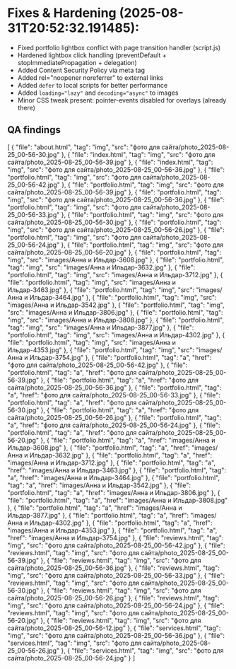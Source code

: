 # Fixes & Hardening (2025-08-31T20:52:32.191485):

- Fixed portfolio lightbox conflict with page transition handler (script.js)
- Hardened lightbox click handling (preventDefault + stopImmediatePropagation + delegation)
- Added Content Security Policy via meta tag
- Added rel="noopener noreferrer" to external links
- Added `defer` to local scripts for better performance
- Added `loading="lazy"` and `decoding="async"` to images
- Minor CSS tweak present: pointer-events disabled for overlays (already there)

## QA findings
[
  {
    "file": "about.html",
    "tag": "img",
    "src": "фото для сайта/photo_2025-08-25_00-56-30.jpg"
  },
  {
    "file": "index.html",
    "tag": "img",
    "src": "фото для сайта/photo_2025-08-25_00-56-39.jpg"
  },
  {
    "file": "index.html",
    "tag": "img",
    "src": "фото для сайта/photo_2025-08-25_00-56-36.jpg"
  },
  {
    "file": "portfolio.html",
    "tag": "img",
    "src": "фото для сайта/photo_2025-08-25_00-56-42.jpg"
  },
  {
    "file": "portfolio.html",
    "tag": "img",
    "src": "фото для сайта/photo_2025-08-25_00-56-39.jpg"
  },
  {
    "file": "portfolio.html",
    "tag": "img",
    "src": "фото для сайта/photo_2025-08-25_00-56-36.jpg"
  },
  {
    "file": "portfolio.html",
    "tag": "img",
    "src": "фото для сайта/photo_2025-08-25_00-56-33.jpg"
  },
  {
    "file": "portfolio.html",
    "tag": "img",
    "src": "фото для сайта/photo_2025-08-25_00-56-30.jpg"
  },
  {
    "file": "portfolio.html",
    "tag": "img",
    "src": "фото для сайта/photo_2025-08-25_00-56-26.jpg"
  },
  {
    "file": "portfolio.html",
    "tag": "img",
    "src": "фото для сайта/photo_2025-08-25_00-56-24.jpg"
  },
  {
    "file": "portfolio.html",
    "tag": "img",
    "src": "фото для сайта/photo_2025-08-25_00-56-20.jpg"
  },
  {
    "file": "portfolio.html",
    "tag": "img",
    "src": "images/Анна и Ильдар-3608.jpg"
  },
  {
    "file": "portfolio.html",
    "tag": "img",
    "src": "images/Анна и Ильдар-3632.jpg"
  },
  {
    "file": "portfolio.html",
    "tag": "img",
    "src": "images/Анна и Ильдар-3712.jpg"
  },
  {
    "file": "portfolio.html",
    "tag": "img",
    "src": "images/Анна и Ильдар-3463.jpg"
  },
  {
    "file": "portfolio.html",
    "tag": "img",
    "src": "images/Анна и Ильдар-3464.jpg"
  },
  {
    "file": "portfolio.html",
    "tag": "img",
    "src": "images/Анна и Ильдар-3542.jpg"
  },
  {
    "file": "portfolio.html",
    "tag": "img",
    "src": "images/Анна и Ильдар-3806.jpg"
  },
  {
    "file": "portfolio.html",
    "tag": "img",
    "src": "images/Анна и Ильдар-3808.jpg"
  },
  {
    "file": "portfolio.html",
    "tag": "img",
    "src": "images/Анна и Ильдар-3877.jpg"
  },
  {
    "file": "portfolio.html",
    "tag": "img",
    "src": "images/Анна и Ильдар-4302.jpg"
  },
  {
    "file": "portfolio.html",
    "tag": "img",
    "src": "images/Анна и Ильдар-4353.jpg"
  },
  {
    "file": "portfolio.html",
    "tag": "img",
    "src": "images/Анна и Ильдар-3754.jpg"
  },
  {
    "file": "portfolio.html",
    "tag": "a",
    "href": "фото для сайта/photo_2025-08-25_00-56-42.jpg"
  },
  {
    "file": "portfolio.html",
    "tag": "a",
    "href": "фото для сайта/photo_2025-08-25_00-56-39.jpg"
  },
  {
    "file": "portfolio.html",
    "tag": "a",
    "href": "фото для сайта/photo_2025-08-25_00-56-36.jpg"
  },
  {
    "file": "portfolio.html",
    "tag": "a",
    "href": "фото для сайта/photo_2025-08-25_00-56-33.jpg"
  },
  {
    "file": "portfolio.html",
    "tag": "a",
    "href": "фото для сайта/photo_2025-08-25_00-56-30.jpg"
  },
  {
    "file": "portfolio.html",
    "tag": "a",
    "href": "фото для сайта/photo_2025-08-25_00-56-26.jpg"
  },
  {
    "file": "portfolio.html",
    "tag": "a",
    "href": "фото для сайта/photo_2025-08-25_00-56-24.jpg"
  },
  {
    "file": "portfolio.html",
    "tag": "a",
    "href": "фото для сайта/photo_2025-08-25_00-56-20.jpg"
  },
  {
    "file": "portfolio.html",
    "tag": "a",
    "href": "images/Анна и Ильдар-3608.jpg"
  },
  {
    "file": "portfolio.html",
    "tag": "a",
    "href": "images/Анна и Ильдар-3632.jpg"
  },
  {
    "file": "portfolio.html",
    "tag": "a",
    "href": "images/Анна и Ильдар-3712.jpg"
  },
  {
    "file": "portfolio.html",
    "tag": "a",
    "href": "images/Анна и Ильдар-3463.jpg"
  },
  {
    "file": "portfolio.html",
    "tag": "a",
    "href": "images/Анна и Ильдар-3464.jpg"
  },
  {
    "file": "portfolio.html",
    "tag": "a",
    "href": "images/Анна и Ильдар-3542.jpg"
  },
  {
    "file": "portfolio.html",
    "tag": "a",
    "href": "images/Анна и Ильдар-3806.jpg"
  },
  {
    "file": "portfolio.html",
    "tag": "a",
    "href": "images/Анна и Ильдар-3808.jpg"
  },
  {
    "file": "portfolio.html",
    "tag": "a",
    "href": "images/Анна и Ильдар-3877.jpg"
  },
  {
    "file": "portfolio.html",
    "tag": "a",
    "href": "images/Анна и Ильдар-4302.jpg"
  },
  {
    "file": "portfolio.html",
    "tag": "a",
    "href": "images/Анна и Ильдар-4353.jpg"
  },
  {
    "file": "portfolio.html",
    "tag": "a",
    "href": "images/Анна и Ильдар-3754.jpg"
  },
  {
    "file": "reviews.html",
    "tag": "img",
    "src": "фото для сайта/photo_2025-08-25_00-56-42.jpg"
  },
  {
    "file": "reviews.html",
    "tag": "img",
    "src": "фото для сайта/photo_2025-08-25_00-56-39.jpg"
  },
  {
    "file": "reviews.html",
    "tag": "img",
    "src": "фото для сайта/photo_2025-08-25_00-56-36.jpg"
  },
  {
    "file": "reviews.html",
    "tag": "img",
    "src": "фото для сайта/photo_2025-08-25_00-56-33.jpg"
  },
  {
    "file": "reviews.html",
    "tag": "img",
    "src": "фото для сайта/photo_2025-08-25_00-56-30.jpg"
  },
  {
    "file": "reviews.html",
    "tag": "img",
    "src": "фото для сайта/photo_2025-08-25_00-56-26.jpg"
  },
  {
    "file": "reviews.html",
    "tag": "img",
    "src": "фото для сайта/photo_2025-08-25_00-56-24.jpg"
  },
  {
    "file": "reviews.html",
    "tag": "img",
    "src": "фото для сайта/photo_2025-08-25_00-56-20.jpg"
  },
  {
    "file": "reviews.html",
    "tag": "img",
    "src": "фото для сайта/photo_2025-08-25_00-56-12.jpg"
  },
  {
    "file": "services.html",
    "tag": "img",
    "src": "фото для сайта/photo_2025-08-25_00-56-36.jpg"
  },
  {
    "file": "services.html",
    "tag": "img",
    "src": "фото для сайта/photo_2025-08-25_00-56-26.jpg"
  },
  {
    "file": "services.html",
    "tag": "img",
    "src": "фото для сайта/photo_2025-08-25_00-56-24.jpg"
  }
]
